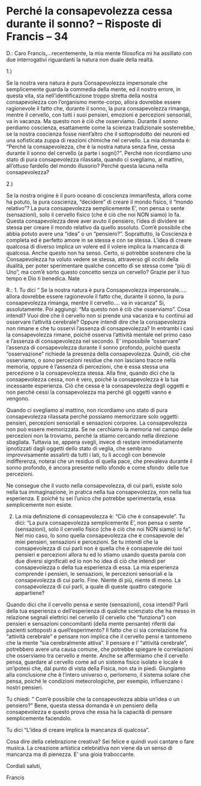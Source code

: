 # Perché la consapevolezza cessa durante il sonno? – Risposte di Francis – 34

D.: Caro Francis,…recentemente, la mia mente filosofica mi ha assillato con due interrogativi riguardanti la natura non duale della realtà.

1.)

Se la nostra vera natura è pura Consapevolezza impersonale che semplicemente guarda la commedia della mente, ed il nostro errore, in questa vita, sta nell’identificazione troppo stretta della nostra consapevolezza con l’organismo mente-corpo, allora dovrebbe essere ragionevole il fatto che, durante il sonno, la pura consapevolezza rimanga, mentre il cervello, con tutti i suoi pensieri, emozioni e percezioni sensoriali, va in vacanza. Ma questo non è ciò che osserviamo. Durante il sonno perdiamo coscienza, esattamente come la scienza tradizionale sosterrebbe, se la nostra coscienza fosse nient’altro che il sottoprodotto dei neuroni ed una sofisticata zuppa di reazioni chimiche nel cervello. La mia domanda è: “Perché la consapevolezza, che è la nostra natura senza fine, cessa durante il sonno del cervello (a parte i sogni)?”. Perché non ricordiamo uno stato di pura consapevolezza rilassata, quando ci svegliamo, al mattino, all’ottuso fardello del mondo illusorio? Perché questa lacuna nella consapevolezza?

2.)

Se la nostra origine è il puro oceano di coscienza immanifesta, allora come ha potuto, la pura coscienza, “decidere” di creare il mondo fisico, il “mondo relativo”? La pura consapevolezza semplicemente E’, non pensa o sente (sensazioni), solo il cervello fisico (che è ciò che noi NON siamo) lo fa. Questa consapevolezza deve aver avuto il pensiero, l’idea di dividere se stessa per creare il mondo relativo da quello assoluto. Com’è possibile che abbia potuto avere una “idea” o un “pensiero?”. Soprattutto, la Coscienza è completa ed è perfetto amore in se stessa e con se stessa. L’idea di creare qualcosa di diverso implica un volere ed il volere implica la mancanza di qualcosa. Anche questo non ha senso. Certo, si potrebbe sostenere che la Consapevolezza ha voluto vedere se stessa, attraverso gli occhi della dualità, per poter sperimentare qualche concetto di se stessa come “più di Uno”, ma com’è sorto questo concetto senza un cervello? Grazie per il tuo tempo e Dio ti benedica. Nate

R.: 1. Tu dici “ Se la nostra natura è pura Consapevolezza impersonale….. allora dovrebbe essere ragionevole il fatto che, durante il sonno, la pura consapevolezza rimanga, mentre il cervello…. va in vacanza” Si, assolutamente. Poi aggiungi: “Ma questo non è ciò che osserviamo”. Cosa intendi? Vuoi dire che il cervello non si prende una vacanza e tu continui ad osservare l’attività cerebrale? Oppure intendi dire che la consapevolezza non rimane e che tu osservi l’assenza di consapevolezza? In entrambi i casi la consapevolezza rimane, poiché osserva l’attività mentale nel primo caso e l’assenza di consapevolezza nel secondo. E’ impossibile “osservare” l’assenza di consapevolezza durante il sonno profondo, poiché questa “osservazione” richiede la presenza della consapevolezza. Quindi, ciò che osserviamo, o sono percezioni residue che non lasciano tracce nella memoria, oppure è l’assenza di percezioni, che è essa stessa una percezione o la consapevolezza stessa. Alla fine, quando dici che la consapevolezza cessa, non è vero, poiché la consapevolezza è la tua incessante esperienza. Ciò che cessa è la consapevolezza degli oggetti e non perché cessi la consapevolezza ma perché gli oggetti vanno e vengono.

Quando ci svegliamo al mattino, non ricordiamo uno stato di pura consapevolezza rilassata perché possiamo memorizzare solo oggetti: pensieri, percezioni sensoriali e sensazioni corporee. La consapevolezza non può essere memorizzata. Se ne cerchiamo la memoria nel campo delle percezioni non la troviamo, perché la stiamo cercando nella direzione sbagliata. Tuttavia se, appena svegli, invece di restare immediatamente ipnotizzati dagli oggetti dello stato di veglia, che sembrano improvvisamente assalirti da tutti i lati, tu li accogli con benevole indifferenza, noterai che un residuo di quella pace, che prevaleva durante il sonno profondo, è ancora presente nello sfondo e come sfondo  delle tue percezioni.

Ne consegue che il vuoto nella consapevolezza, di cui parli, esiste solo nella tua immaginazione, in pratica nella tua consapevolezza, non nella tua esperienza. E poiché tu sei l’unico che potrebbe sperimentarla, essa semplicemente non esiste.

2. La mia definizione di consapevolezza è: “Ciò che è consapevole”. Tu dici: “La pura consapevolezza semplicemente E’, non pensa o sente (sensazioni), solo il cervello fisico (che è ciò che noi NON siamo) lo fa”. Nel mio caso, Io sono quella consapevolezza che è consapevole dei miei pensieri, sensazioni e percezioni. Se tu intendi che la consapevolezza di cui parli non è quella che è consapevole dei tuoi pensieri e percezioni allora tu ed Io stiamo usando questa parola con due diversi significati ed io non ho idea di ciò che intendi per consapevolezza o della tua esperienza di essa. La mia esperienza comprende i pensieri, le sensazioni, le percezioni sensoriali e la consapevolezza di cui parlo. Fine. Niente di più, niente di meno. La consapevolezza di cui parli, a quale di queste quattro categorie appartiene?

Quando dici che il cervello pensa e sente (sensazioni), cosa intendi? Parli della tua esperienza o dell’esperienza di qualche scienziato che ha messo in relazione segnali elettrici nel cervello (il cervello che “funziona”) con pensieri e sensazioni concomitanti (della mente pensante) riferiti dai pazienti sottoposti a quell’esperimento? Il fatto che ci sia correlazione fra “attività cerebrale” e pensare non implica che il cervello pensi e tantomeno che la mente “sia cerebralmente attiva”. Il pensare e l’ “attività cerebrale”, potrebbero avere una causa comune, che potrebbe spiegare le correlazioni che osserviamo tra cervello e mente. Anche se affermiamo che il cervello pensa, guardare al cervello come ad un sistema fisico isolato e locale è un’ipotesi che, dal punto di vista della Fisica, non sta in piedi. Giungiamo alla conclusione che è l’intero universo o, perlomeno, il sistema solare che pensa, poiché le condizioni meteorologiche, per esempio, influenzano i nostri pensieri.

Tu chiedi: ” Com’è possibile che la consapevolezza abbia un’idea o un pensiero?” Bene, questa stessa domanda è un pensiero della consapevolezza e questo prova che essa ha la capacità di pensare semplicemente facendolo.

Tu dici “L’idea di creare implica la mancanza di qualcosa”.

Cosa dire della celebrazione creativa? Sei felice e quindi vuoi cantare o fare musica. La creazione artistica celebrativa non viene da un senso di mancanza ma di pienezza. E’ una gioia traboccante.

Cordiali saluti,

Francis

